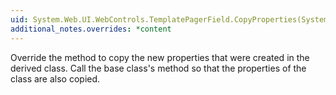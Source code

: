 ```yaml
---
uid: System.Web.UI.WebControls.TemplatePagerField.CopyProperties(System.Web.UI.WebControls.DataPagerField)
additional_notes.overrides: *content
---
```


<p>Override the <xref href="System.Web.UI.WebControls.TemplatePagerField.CopyProperties(System.Web.UI.WebControls.DataPagerField)"></xref> method to copy the new properties that were created in the derived class. Call the base class's <xref href="System.Web.UI.WebControls.TemplatePagerField.CopyProperties(System.Web.UI.WebControls.DataPagerField)"></xref> method so that the properties of the <xref href="System.Web.UI.WebControls.TemplatePagerField"></xref> class are also copied.</p>


